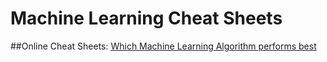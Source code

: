 # Machine Learning Cheat Sheets
##Online Cheat Sheets:
[Which Machine Learning Algorithm performs best](http://www.lauradhamilton.com/machine-learning-algorithm-cheat-sheet)
